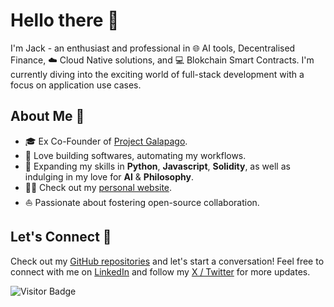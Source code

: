 # Hello there 👋

I'm Jack - an enthusiast and professional in 🌐 AI tools, Decentralised Finance, ☁️ Cloud Native solutions, and 💻 Blokchain Smart Contracts. I'm currently diving into the exciting world of full-stack development with a focus on application use cases.

## About Me 📖

- 🎓 Ex Co-Founder of <a href ="https://galapago.app">Project Galapago</a>.
- 💼 Love building softwares, automating my workflows.
- 🌱 Expanding my skills in **Python**, **Javascript**, **Solidity**, as well as indulging in my love for **AI** & **Philosophy**.
- ✍🏻 Check out my <a href ="https://jackhui.com.au">personal website</a>.
- ⛵ Passionate about fostering open-source collaboration.


## Let's Connect 🤝

Check out my [GitHub repositories](https://github.com/jack-jackhui) and let's start a conversation! Feel free to connect with me on [LinkedIn](https://linkedin.com/in/jackhui888) and follow my [ X / Twitter](https://www.twitter.com/realjackhui) for more updates.

![Visitor Badge](https://visitor-badge.laobi.icu/badge?page_id=jack-jackhui)


